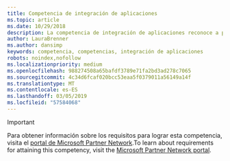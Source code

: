 ```yaml
---
title: Competencia de integración de aplicaciones
ms.topic: article
ms.date: 10/29/2018
description: La competencia de integración de aplicaciones reconoce a partners y desarrolladores que integran soluciones y aplicaciones únicas en los distintos productos de todo el ecosistema de Microsoft.
author: LauraBrenner
ms.author: dansimp
keywords: competencia, competencias, integración de aplicaciones
robots: noindex,nofollow
ms.localizationpriority: medium
ms.openlocfilehash: 988274508a65bafdf3789e71fa2bd3ad278c7065
ms.sourcegitcommit: 4c34d6fcaf020bcc53eaa5f0379011a56149a14f
ms.translationtype: MT
ms.contentlocale: es-ES
ms.lasthandoff: 03/05/2019
ms.locfileid: "57584068"
---
```

>[!IMPORTANT]
><span data-ttu-id="b0522-104">Para obtener información sobre los requisitos para lograr esta competencia, visita el [portal de Microsoft Partner Network](https://partner.microsoft.com/membership/competencies).</span><span class="sxs-lookup"><span data-stu-id="b0522-104">To learn about requirements for attaining this competency, visit the [Microsoft Partner Network portal](https://partner.microsoft.com/membership/competencies).</span></span>

<!--

# Application Integration 
The Application Integration competency recognizes partners and developers who integrate unique applications and solutions into various products across the Microsoft ecosystem. 

## Application Integrator option

The Application Integrator option is ideal if you prefer to prove your skills by passing exams or certifications. Choose exams from the focus area of your choice. Complete all the steps within to attain the Application Integration competency.

###Silver
1. Your organization must have **2** individuals pass both exams and assessments.

    - **2** individuals must pass any one of the following exams:

        - **Windows Server** focus area
            - [Exam 70-412](https://www.microsoft.com/en-us/learning/exam-70-412.aspx): Configuring Advanced Windows Server 2012 Services
            - [Exam 70-740](https://www.microsoft.com/en-us/learning/exam-70-740.aspx): Installation, Storage and Compute with Windows Server 2016
            - [Exam 70-741](https://www.microsoft.com/en-us/learning/exam-70-741.aspx): Networking with Windows Server 2016
            - [Exam 70-742](https://www.microsoft.com/en-us/learning/exam-70-742.aspx): Identity with Windows Server 2016

        - **SQL Server** focus area

            - [Exam 70-462](https://www.microsoft.com/en-us/learning/exam-70-462.aspx): Administering Microsoft SQL Server 2012 Databases
            - [Exam 70-464](https://www.microsoft.com/en-us/learning/exam-70-464.aspx): Developing Microsoft SQL Server 2012 Databases
            - [Exam 70-762](https://www.microsoft.com/en-us/learning/exam-70-762.aspx): Developing SQL Databases
            - [Exam 70-764](https://www.microsoft.com/en-us/learning/exam-70-764.aspx): Administering a SQL Database Infrastructure

        - **C#** focus area 

            - [Exam 70-483](https://www.microsoft.com/en-us/learning/exam-70-483.aspx): Programming in C#

        - **Azure** focus area

            - [Exam 70-487](https://www.microsoft.com/en-us/learning/exam-70-487.aspx): Developing Windows Azure and Web Services
            - [Exam 70-532](https://www.microsoft.com/en-us/learning/exam-70-532.aspx): Developing Microsoft Azure Solutions

        **AND**

    - **2** individuals must pass the following assessment:

        - [BizTalk Technical Competency Assessment for Application Integration (BizTalk Server 2013)](https://partneruniversity.microsoft.com/?whr=uri:MicrosoftAccount&courseId=12286&scoId=Id3XwITSB_2805299993)

###Gold
1. Your organization must have **4** individuals pass both exams and assessments.

    - **4** individuals must pass any one of the following exams:

        - **Windows Server** focus area

            - [Exam 70-412](https://www.microsoft.com/en-us/learning/exam-70-412.aspx): Configuring Advanced Windows Server 2012 Services
            - [Exam 70-740](https://www.microsoft.com/en-us/learning/exam-70-740.aspx): Installation, Storage and Compute with Windows Server 2016
            - [Exam 70-741](https://www.microsoft.com/en-us/learning/exam-70-741.aspx): Networking with Windows Server 2016
            - [Exam 70-742](https://www.microsoft.com/en-us/learning/exam-70-742.aspx): Identity with Windows Server 2016

        - **SQL Server** focus area

            - [Exam 70-462](https://www.microsoft.com/en-us/learning/exam-70-462.aspx): Administering Microsoft SQL Server 2012 Databases
            - [Exam 70-464](https://www.microsoft.com/en-us/learning/exam-70-464.aspx): Developing Microsoft SQL Server 2012 Databases
            - [Exam 70-762](https://www.microsoft.com/en-us/learning/exam-70-762.aspx): Developing SQL Databases
            - [Exam 70-764](https://www.microsoft.com/en-us/learning/exam-70-764.aspx): Administering a SQL Database Infrastructure

        - **C#** focus area 

            - [Exam 70-483](https://www.microsoft.com/en-us/learning/exam-70-483.aspx): Programming in C#

        - **Azure** focus area

            - [Exam 70-487](https://www.microsoft.com/en-us/learning/exam-70-487.aspx): Developing Windows Azure and Web Services
            - [Exam 70-532](https://www.microsoft.com/en-us/learning/exam-70-532.aspx): Developing Microsoft Azure Solutions

        **AND**

    - **4** individuals must pass the following assessment. This may be completed by the same 4 individuals who passed the exam above. :

        - [BizTalk Technical Competency Assessment for Application Integration (BizTalk Server 2013)](https://partneruniversity.microsoft.com/?whr=uri:MicrosoftAccount&courseId=12286&scoId=Id3XwITSB_2805299993)
-->
